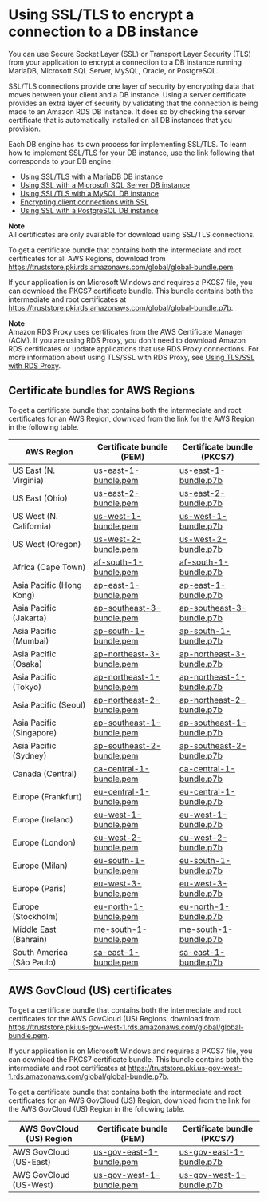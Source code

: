 # Using SSL/TLS to encrypt a connection to a DB instance<a name="UsingWithRDS.SSL"></a>

You can use Secure Socket Layer \(SSL\) or Transport Layer Security \(TLS\) from your application to encrypt a connection to a DB instance running MariaDB, Microsoft SQL Server, MySQL, Oracle, or PostgreSQL\.

SSL/TLS connections provide one layer of security by encrypting data that moves between your client and a DB instance\. Using a server certificate provides an extra layer of security by validating that the connection is being made to an Amazon RDS DB instance\. It does so by checking the server certificate that is automatically installed on all DB instances that you provision\.

Each DB engine has its own process for implementing SSL/TLS\. To learn how to implement SSL/TLS for your DB instance, use the link following that corresponds to your DB engine: 
+ [Using SSL/TLS with a MariaDB DB instance](mariadb-ssl-connections.md#MariaDB.Concepts.SSLSupport)
+ [Using SSL with a Microsoft SQL Server DB instance](SQLServer.Concepts.General.SSL.Using.md)
+ [Using SSL/TLS with a MySQL DB instance](mysql-ssl-connections.md#MySQL.Concepts.SSLSupport)
+ [Encrypting client connections with SSL](Oracle.Concepts.SSL.md)
+ [Using SSL with a PostgreSQL DB instance](PostgreSQL.Concepts.General.SSL.md)

**Note**  
All certificates are only available for download using SSL/TLS connections\.

To get a certificate bundle that contains both the intermediate and root certificates for all AWS Regions, download from [ https://truststore\.pki\.rds\.amazonaws\.com/global/global\-bundle\.pem](https://truststore.pki.rds.amazonaws.com/global/global-bundle.pem)\. 

If your application is on Microsoft Windows and requires a PKCS7 file, you can download the PKCS7 certificate bundle\. This bundle contains both the intermediate and root certificates at [ https://truststore\.pki\.rds\.amazonaws\.com/global/global\-bundle\.p7b](https://truststore.pki.rds.amazonaws.com/global/global-bundle.p7b)\. 

**Note**  
Amazon RDS Proxy uses certificates from the AWS Certificate Manager \(ACM\)\. If you are using RDS Proxy, you don't need to download Amazon RDS certificates or update applications that use RDS Proxy connections\. For more information about using TLS/SSL with RDS Proxy, see [Using TLS/SSL with RDS Proxy](rds-proxy.howitworks.md#rds-proxy-security.tls)\.

## Certificate bundles for AWS Regions<a name="UsingWithRDS.SSL.RegionCertificates"></a>

To get a certificate bundle that contains both the intermediate and root certificates for an AWS Region, download from the link for the AWS Region in the following table\.


| **AWS Region** | **Certificate bundle \(PEM\)** | **Certificate bundle \(PKCS7\)** | 
| --- | --- | --- | 
| US East \(N\. Virginia\) | [us\-east\-1\-bundle\.pem](https://truststore.pki.rds.amazonaws.com/us-east-1/us-east-1-bundle.pem) | [us\-east\-1\-bundle\.p7b](https://truststore.pki.rds.amazonaws.com/us-east-1/us-east-1-bundle.p7b) | 
| US East \(Ohio\) | [us\-east\-2\-bundle\.pem](https://truststore.pki.rds.amazonaws.com/us-east-2/us-east-2-bundle.pem) | [us\-east\-2\-bundle\.p7b](https://truststore.pki.rds.amazonaws.com/us-east-2/us-east-2-bundle.p7b) | 
| US West \(N\. California\) | [us\-west\-1\-bundle\.pem](https://truststore.pki.rds.amazonaws.com/us-west-1/us-west-1-bundle.pem) | [us\-west\-1\-bundle\.p7b](https://truststore.pki.rds.amazonaws.com/us-west-1/us-west-1-bundle.p7b) | 
| US West \(Oregon\) | [us\-west\-2\-bundle\.pem](https://truststore.pki.rds.amazonaws.com/us-west-2/us-west-2-bundle.pem) | [us\-west\-2\-bundle\.p7b](https://truststore.pki.rds.amazonaws.com/us-west-2/us-west-2-bundle.p7b) | 
| Africa \(Cape Town\) | [af\-south\-1\-bundle\.pem](https://truststore.pki.rds.amazonaws.com/af-south-1/af-south-1-bundle.pem) | [af\-south\-1\-bundle\.p7b](https://truststore.pki.rds.amazonaws.com/af-south-1/af-south-1-bundle.p7b) | 
| Asia Pacific \(Hong Kong\) | [ap\-east\-1\-bundle\.pem](https://truststore.pki.rds.amazonaws.com/ap-east-1/ap-east-1-bundle.pem) | [ap\-east\-1\-bundle\.p7b](https://truststore.pki.rds.amazonaws.com/ap-east-1/ap-east-1-bundle.p7b) | 
| Asia Pacific \(Jakarta\) | [ap\-southeast\-3\-bundle\.pem](https://truststore.pki.rds.amazonaws.com/ap-southeast-3/ap-southeast-3-bundle.pem) | [ap\-southeast\-3\-bundle\.p7b](https://truststore.pki.rds.amazonaws.com/ap-southeast-3/ap-southeast-3-bundle.p7b) | 
| Asia Pacific \(Mumbai\) | [ap\-south\-1\-bundle\.pem](https://truststore.pki.rds.amazonaws.com/ap-south-1/ap-south-1-bundle.pem) | [ap\-south\-1\-bundle\.p7b](https://truststore.pki.rds.amazonaws.com/ap-south-1/ap-south-1-bundle.p7b) | 
| Asia Pacific \(Osaka\) | [ap\-northeast\-3\-bundle\.pem](https://truststore.pki.rds.amazonaws.com/ap-northeast-3/ap-northeast-3-bundle.pem) | [ap\-northeast\-3\-bundle\.p7b](https://truststore.pki.rds.amazonaws.com/ap-northeast-3/ap-northeast-3-bundle.p7b) | 
| Asia Pacific \(Tokyo\) | [ap\-northeast\-1\-bundle\.pem](https://truststore.pki.rds.amazonaws.com/ap-northeast-1/ap-northeast-1-bundle.pem) | [ap\-northeast\-1\-bundle\.p7b](https://truststore.pki.rds.amazonaws.com/ap-northeast-1/ap-northeast-1-bundle.p7b) | 
| Asia Pacific \(Seoul\) | [ap\-northeast\-2\-bundle\.pem](https://truststore.pki.rds.amazonaws.com/ap-northeast-2/ap-northeast-2-bundle.pem) | [ap\-northeast\-2\-bundle\.p7b](https://truststore.pki.rds.amazonaws.com/ap-northeast-2/ap-northeast-2-bundle.p7b) | 
| Asia Pacific \(Singapore\) | [ap\-southeast\-1\-bundle\.pem](https://truststore.pki.rds.amazonaws.com/ap-southeast-1/ap-southeast-1-bundle.pem) | [ap\-southeast\-1\-bundle\.p7b](https://truststore.pki.rds.amazonaws.com/ap-southeast-1/ap-southeast-1-bundle.p7b) | 
| Asia Pacific \(Sydney\) | [ap\-southeast\-2\-bundle\.pem](https://truststore.pki.rds.amazonaws.com/ap-southeast-2/ap-southeast-2-bundle.pem) | [ap\-southeast\-2\-bundle\.p7b](https://truststore.pki.rds.amazonaws.com/ap-southeast-2/ap-southeast-2-bundle.p7b) | 
| Canada \(Central\) | [ca\-central\-1\-bundle\.pem](https://truststore.pki.rds.amazonaws.com/ca-central-1/ca-central-1-bundle.pem) | [ca\-central\-1\-bundle\.p7b](https://truststore.pki.rds.amazonaws.com/ca-central-1/ca-central-1-bundle.p7b) | 
| Europe \(Frankfurt\) | [eu\-central\-1\-bundle\.pem](https://truststore.pki.rds.amazonaws.com/eu-central-1/eu-central-1-bundle.pem) | [eu\-central\-1\-bundle\.p7b](https://truststore.pki.rds.amazonaws.com/eu-central-1/eu-central-1-bundle.p7b) | 
| Europe \(Ireland\) | [eu\-west\-1\-bundle\.pem](https://truststore.pki.rds.amazonaws.com/eu-west-1/eu-west-1-bundle.pem) | [eu\-west\-1\-bundle\.p7b](https://truststore.pki.rds.amazonaws.com/eu-west-1/eu-west-1-bundle.p7b) | 
| Europe \(London\) | [eu\-west\-2\-bundle\.pem](https://truststore.pki.rds.amazonaws.com/eu-west-2/eu-west-2-bundle.pem) | [eu\-west\-2\-bundle\.p7b](https://truststore.pki.rds.amazonaws.com/eu-west-2/eu-west-2-bundle.p7b) | 
| Europe \(Milan\) | [eu\-south\-1\-bundle\.pem](https://truststore.pki.rds.amazonaws.com/eu-south-1/eu-south-1-bundle.pem) | [eu\-south\-1\-bundle\.p7b](https://truststore.pki.rds.amazonaws.com/eu-south-1/eu-south-1-bundle.p7b) | 
| Europe \(Paris\) | [eu\-west\-3\-bundle\.pem](https://truststore.pki.rds.amazonaws.com/eu-west-3/eu-west-3-bundle.pem) | [eu\-west\-3\-bundle\.p7b](https://truststore.pki.rds.amazonaws.com/eu-west-3/eu-west-3-bundle.p7b) | 
| Europe \(Stockholm\) | [eu\-north\-1\-bundle\.pem](https://truststore.pki.rds.amazonaws.com/eu-north-1/eu-north-1-bundle.pem) | [eu\-north\-1\-bundle\.p7b](https://truststore.pki.rds.amazonaws.com/eu-north-1/eu-north-1-bundle.p7b) | 
| Middle East \(Bahrain\) | [me\-south\-1\-bundle\.pem](https://truststore.pki.rds.amazonaws.com/me-south-1/me-south-1-bundle.pem) | [me\-south\-1\-bundle\.p7b](https://truststore.pki.rds.amazonaws.com/me-south-1/me-south-1-bundle.p7b) | 
| South America \(São Paulo\) | [sa\-east\-1\-bundle\.pem](https://truststore.pki.rds.amazonaws.com/sa-east-1/sa-east-1-bundle.pem) | [sa\-east\-1\-bundle\.p7b](https://truststore.pki.rds.amazonaws.com/sa-east-1/sa-east-1-bundle.p7b) | 

## AWS GovCloud \(US\) certificates<a name="UsingWithRDS.SSL.GovCloudCertificates"></a>

To get a certificate bundle that contains both the intermediate and root certificates for the AWS GovCloud \(US\) Regions, download from [ https://truststore\.pki\.us\-gov\-west\-1\.rds\.amazonaws\.com/global/global\-bundle\.pem](https://truststore.pki.us-gov-west-1.rds.amazonaws.com/global/global-bundle.pem)\. 

If your application is on Microsoft Windows and requires a PKCS7 file, you can download the PKCS7 certificate bundle\. This bundle contains both the intermediate and root certificates at [ https://truststore\.pki\.us\-gov\-west\-1\.rds\.amazonaws\.com/global/global\-bundle\.p7b](https://truststore.pki.us-gov-west-1.rds.amazonaws.com/global/global-bundle.p7b)\. 

To get a certificate bundle that contains both the intermediate and root certificates for an AWS GovCloud \(US\) Region, download from the link for the AWS GovCloud \(US\) Region in the following table\.


| **AWS GovCloud \(US\) Region** | **Certificate bundle \(PEM\)** | **Certificate bundle \(PKCS7\)** | 
| --- | --- | --- | 
| AWS GovCloud \(US\-East\) | [us\-gov\-east\-1\-bundle\.pem](https://truststore.pki.us-gov-west-1.rds.amazonaws.com/us-gov-east-1/us-gov-east-1-bundle.pem) | [us\-gov\-east\-1\-bundle\.p7b](https://truststore.pki.us-gov-west-1.rds.amazonaws.com/us-gov-east-1/us-gov-east-1-bundle.p7b) | 
| AWS GovCloud \(US\-West\) | [us\-gov\-west\-1\-bundle\.pem](https://truststore.pki.us-gov-west-1.rds.amazonaws.com/us-gov-west-1/us-gov-west-1-bundle.pem) | [us\-gov\-west\-1\-bundle\.p7b](https://truststore.pki.us-gov-west-1.rds.amazonaws.com/us-gov-west-1/us-gov-west-1-bundle.p7b) | 